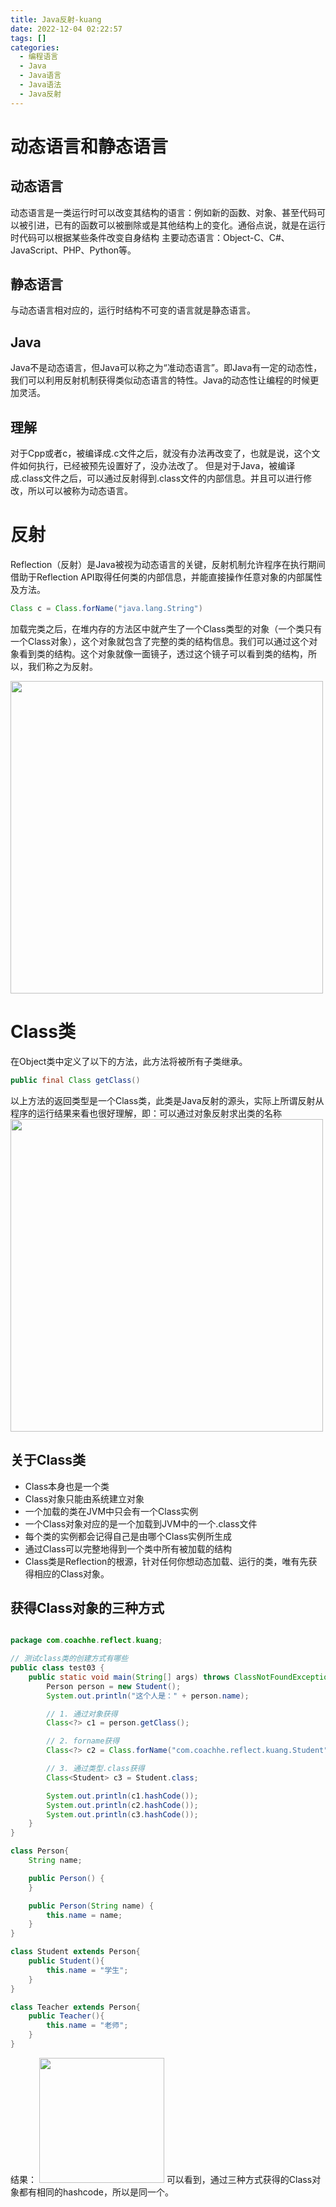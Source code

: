 ```yaml
---
title: Java反射-kuang  
date: 2022-12-04 02:22:57  
tags: []  
categories:
  - 编程语言
  - Java
  - Java语言
  - Java语法
  - Java反射
---
```

# 动态语言和静态语言
## 动态语言
动态语言是一类运行时可以改变其结构的语言：例如新的函数、对象、甚至代码可以被引进，已有的函数可以被删除或是其他结构上的变化。通俗点说，就是在运行时代码可以根据某些条件改变自身结构
主要动态语言：Object-C、C#、JavaScript、PHP、Python等。

## 静态语言
与动态语言相对应的，运行时结构不可变的语言就是静态语言。
## Java
Java不是动态语言，但Java可以称之为“准动态语言”。即Java有一定的动态性，我们可以利用反射机制获得类似动态语言的特性。Java的动态性让编程的时候更加灵活。

## 理解
对于Cpp或者c，被编译成.c文件之后，就没有办法再改变了，也就是说，这个文件如何执行，已经被预先设置好了，没办法改了。
但是对于Java，被编译成.class文件之后，可以通过反射得到.class文件的内部信息。并且可以进行修改，所以可以被称为动态语言。


# 反射
Reflection（反射）是Java被视为动态语言的关键，反射机制允许程序在执行期间借助于Reflection API取得任何类的内部信息，并能直接操作任意对象的内部属性及方法。
```java
Class c = Class.forName("java.lang.String")
```
加载完类之后，在堆内存的方法区中就产生了一个Class类型的对象（一个类只有一个Class对象），这个对象就包含了完整的类的结构信息。我们可以通过这个对象看到类的结构。这个对象就像一面镜子，透过这个镜子可以看到类的结构，所以，我们称之为反射。

<img src=https://coachhe-1305181419.cos.ap-guangzhou.myqcloud.com/%E7%A8%8B%E5%BA%8F%E5%91%98/%E5%B7%A5%E5%85%B7/git/20210808155324.png width = 500 heigh = 100>

# Class类
在Object类中定义了以下的方法，此方法将被所有子类继承。
```java
public final Class getClass()
```
以上方法的返回类型是一个Class类，此类是Java反射的源头，实际上所谓反射从程序的运行结果来看也很好理解，即：可以通过对象反射求出类的名称
<img src=https://coachhe-1305181419.cos.ap-guangzhou.myqcloud.com/%E7%A8%8B%E5%BA%8F%E5%91%98/%E5%B7%A5%E5%85%B7/git/20210808161638.png width=500 heigh=500>

## 关于Class类
- Class本身也是一个类
- Class对象只能由系统建立对象
- 一个加载的类在JVM中只会有一个Class实例
- 一个Class对象对应的是一个加载到JVM中的一个.class文件
- 每个类的实例都会记得自己是由哪个Class实例所生成
- 通过Class可以完整地得到一个类中所有被加载的结构
- Class类是Reflection的根源，针对任何你想动态加载、运行的类，唯有先获得相应的Class对象。

## 获得Class对象的三种方式
```java

package com.coachhe.reflect.kuang;

// 测试class类的创建方式有哪些
public class test03 {
    public static void main(String[] args) throws ClassNotFoundException {
        Person person = new Student();
        System.out.println("这个人是：" + person.name);

        // 1. 通过对象获得
        Class<?> c1 = person.getClass();

        // 2. forname获得
        Class<?> c2 = Class.forName("com.coachhe.reflect.kuang.Student");

        // 3. 通过类型.class获得
        Class<Student> c3 = Student.class;

        System.out.println(c1.hashCode());
        System.out.println(c2.hashCode());
        System.out.println(c3.hashCode());
    }
}

class Person{
    String name;

    public Person() {
    }

    public Person(String name) {
        this.name = name;
    }
}

class Student extends Person{
    public Student(){
        this.name = "学生";
    }
}

class Teacher extends Person{
    public Teacher(){
        this.name = "老师";
    }
}
```

结果：
<img src=https://coachhe-1305181419.cos.ap-guangzhou.myqcloud.com/%E7%A8%8B%E5%BA%8F%E5%91%98/%E5%B7%A5%E5%85%B7/git/20210808162833.png height=200>
可以看到，通过三种方式获得的Class对象都有相同的hashcode，所以是同一个。

